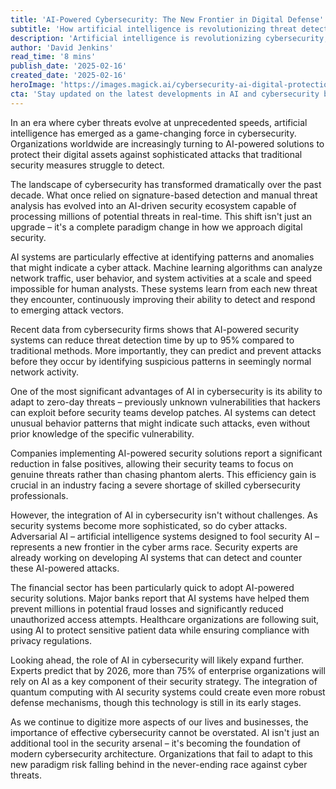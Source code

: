 ```yaml
---
title: 'AI-Powered Cybersecurity: The New Frontier in Digital Defense'
subtitle: 'How artificial intelligence is revolutionizing threat detection and response'
description: 'Artificial intelligence is revolutionizing cybersecurity, enabling organizations to detect and prevent cyber threats with unprecedented speed and accuracy. This article explores how AI-powered security solutions are transforming digital defense and why they\'re becoming essential in the fight against sophisticated cyber attacks.'
author: 'David Jenkins'
read_time: '8 mins'
publish_date: '2025-02-16'
created_date: '2025-02-16'
heroImage: 'https://images.magick.ai/cybersecurity-ai-digital-protection.jpg'
cta: 'Stay updated on the latest developments in AI and cybersecurity by following us on LinkedIn. Join our community of technology leaders and security professionals to explore how AI is shaping the future of digital security.'
---
```


In an era where cyber threats evolve at unprecedented speeds, artificial intelligence has emerged as a game-changing force in cybersecurity. Organizations worldwide are increasingly turning to AI-powered solutions to protect their digital assets against sophisticated attacks that traditional security measures struggle to detect.

The landscape of cybersecurity has transformed dramatically over the past decade. What once relied on signature-based detection and manual threat analysis has evolved into an AI-driven security ecosystem capable of processing millions of potential threats in real-time. This shift isn't just an upgrade – it's a complete paradigm change in how we approach digital security.

AI systems are particularly effective at identifying patterns and anomalies that might indicate a cyber attack. Machine learning algorithms can analyze network traffic, user behavior, and system activities at a scale and speed impossible for human analysts. These systems learn from each new threat they encounter, continuously improving their ability to detect and respond to emerging attack vectors.

Recent data from cybersecurity firms shows that AI-powered security systems can reduce threat detection time by up to 95% compared to traditional methods. More importantly, they can predict and prevent attacks before they occur by identifying suspicious patterns in seemingly normal network activity.

One of the most significant advantages of AI in cybersecurity is its ability to adapt to zero-day threats – previously unknown vulnerabilities that hackers can exploit before security teams develop patches. AI systems can detect unusual behavior patterns that might indicate such attacks, even without prior knowledge of the specific vulnerability.

Companies implementing AI-powered security solutions report a significant reduction in false positives, allowing their security teams to focus on genuine threats rather than chasing phantom alerts. This efficiency gain is crucial in an industry facing a severe shortage of skilled cybersecurity professionals.

However, the integration of AI in cybersecurity isn't without challenges. As security systems become more sophisticated, so do cyber attacks. Adversarial AI – artificial intelligence systems designed to fool security AI – represents a new frontier in the cyber arms race. Security experts are already working on developing AI systems that can detect and counter these AI-powered attacks.

The financial sector has been particularly quick to adopt AI-powered security solutions. Major banks report that AI systems have helped them prevent millions in potential fraud losses and significantly reduced unauthorized access attempts. Healthcare organizations are following suit, using AI to protect sensitive patient data while ensuring compliance with privacy regulations.

Looking ahead, the role of AI in cybersecurity will likely expand further. Experts predict that by 2026, more than 75% of enterprise organizations will rely on AI as a key component of their security strategy. The integration of quantum computing with AI security systems could create even more robust defense mechanisms, though this technology is still in its early stages.

As we continue to digitize more aspects of our lives and businesses, the importance of effective cybersecurity cannot be overstated. AI isn't just an additional tool in the security arsenal – it's becoming the foundation of modern cybersecurity architecture. Organizations that fail to adapt to this new paradigm risk falling behind in the never-ending race against cyber threats.